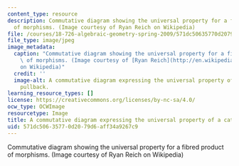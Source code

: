 ```yaml
---
content_type: resource
description: Commutative diagram showing the universal property for a fibred product
  of morphisms. (Image courtesy of Ryan Reich on Wikipedia)
file: /courses/18-726-algebraic-geometry-spring-2009/571dc50635770d2079d6aff34a9267c9_18-726s09.jpg
file_type: image/jpeg
image_metadata:
  caption: "Commutative diagram showing the universal property for a fibred product\
    \ of morphisms. (Image courtesy of [Ryan Reich](http://en.wikipedia.org/wiki/File:Categorical_pullback_(expanded).svg)\_\
    on Wikipedia)"
  credit: ''
  image-alt: A commutative diagram expressing the universal property of a categorical
    pullback.
learning_resource_types: []
license: https://creativecommons.org/licenses/by-nc-sa/4.0/
ocw_type: OCWImage
resourcetype: Image
title: A commutative diagram expressing the universal property of a categorical pullback
uid: 571dc506-3577-0d20-79d6-aff34a9267c9
---
```

Commutative diagram showing the universal property for a fibred product of morphisms. (Image courtesy of Ryan Reich on Wikipedia)